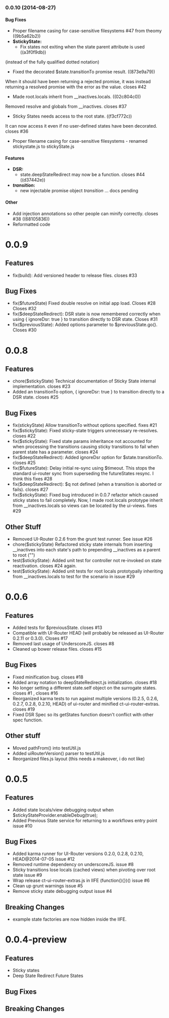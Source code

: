<a name="0.0.10"></a>
### 0.0.10 (2014-08-27)

#### Bug Fixes

* Proper filename casing for case-sensitive filesystems #47 from theomy ((9b5a62b2))
* **$stickyState:**
  * Fix states not exiting when the state parent attribute is used ((a3f0f9db))

(instead of the fully qualified dotted notation)
  * Fixed the decorated $state.transitionTo promise result. ((873e9a79))

When it should have been returning a rejected promise, it was instead returning a resolved promise with the error as the value. closes #42
  * Made root.locals inherit from __inactives.locals. ((02c804c0))

Removed resolve and globals from __inactives. closes #37
  * Sticky States needs access to the root state. ((f3cf772c))

It can now access it even if no user-defined states have been decorated. closes #36
  * Proper filename casing for case-sensitive filesystems - renamed stickystate.js to stickyState.js

#### Features
* **DSR:**
  * state.deepStateRedirect may now be a function. closes #44 ((d37442e))
* **$transition$:** 
  * new injectable promise object $transition$ ... docs pending

#### Other
  * Add injection annotations so other people can minify correctly.  closes #38 ((68105836))
  * Reformatted code


# 0.0.9
## Features

- fix(build): Add versioned header to release files. closes #33

## Bug Fixes

- fix($futureState) Fixed double resolve on initial app load.  Closes #28  Closes #32
- fix($deepStateRedirect): DSR state is now remembered correctly when using { ignoreDsr: true } to transition directly to DSR state.  Closes #31
- fix($previousState): Added options parameter to $previousState.go().  Closes #30


# 0.0.8
## Features
- chore($stickyState) Technical documentation of Sticky State internal implementation.  closes #23
- Added an transitionTo option, { ignoreDsr: true } to transition directly to a DSR state.  closes #25

## Bug Fixes

- fix(stickyState) Allow transitionTo without options specified.  fixes #21
- fix($stickyState): Fixed sticky-state triggers unnecessary re-resolves. closes #22
- fix($stickyState): Fixed state params inheritance not accounted for when processing the transitions causing sticky transitions to fail when parent state has a parameter.  closes #24
- fix($deepStateRedirect): Added ignoreDsr option for $state.transitionTo. closes #25
- fix($futureState): Delay initial re-sync using $timeout.  This stops the standard ui-router sync from superseding the futureStates resync.  I think this fixes #28
- fix($deepStateRedirect): $q not defined (when a transition is aborted or fails).  closes #27
- fix($stickyState): Fixed bug introduced in 0.0.7 refactor which caused sticky states to fail completely.  Now, I made root.locals prototype inherit from __inactives.locals so views can be located by the ui-views.  fixes #29

## Other Stuff
- Removed UI-Router 0.2.6 from the grunt test runner.  See issue #26
- chore($stickyState) Refactored sticky state internals from inserting __inactives into each state's path to prepending __inactives as a parent to root ("")
- test($stickyState): Added unit test for controller not re-invoked on state reactivation.  closes #24 again.
- test($stickyState): Added unit tests for root locals prototypally inheriting from __inactives.locals to test for the scenario in issue #29

# 0.0.6
## Features
- Added tests for $previousState.  closes #13
- Compatible with UI-Router HEAD (will probably be released as UI-Router 0.2.11 or 0.3.0). Closes #17
- Removed last usage of UnderscoreJS. closes #8
- Cleaned up bower release files. closes #15

## Bug Fixes
- Fixed minification bug. closes #18
- Added array notation to deepStateRedirect.js initialization.  closes #18
- No longer setting a different state.self object on the surrogate states.  closes #1 , closes #16
- Reorganized karma tests to run against multiple versions (0.2.5, 0.2.6, 0.2.7, 0.2.8, 0.2.10, HEAD) of ui-router and minified ct-ui-router-extras.  closes #19
- Fixed DSR Spec so its getStates function doesn't conflict with other spec function.

## Other stuff
- Moved pathFrom() into testUtil.js
- Added uiRouterVersion() parser to testUtil.js
- Reorganized files.js layout (this needs a makeover, i do not like)


# 0.0.5
## Features
- Added state locals/view debugging output when $stickyStateProvider.enableDebug(true);
- Added Previous State service for returning to a workflows entry point issue #10

## Bug Fixes
- Added karma runner for UI-Router versions 0.2.0, 0.2.8, 0.2.10, HEAD@2014-07-05 issue #12
- Removed runtime dependency on underscoreJS. issue #8
- Sticky transitions lose locals (cached views) when pivoting over root state issue #9
- Wrap release ct-ui-router-extras.js in IIFE (function(){})() issue #6
- Clean up grunt warnings issue #5
- Remove sticky state debugging output issue #4

## Breaking Changes
- example state factories are now hidden inside the IIFE.


# 0.0.4-preview
## Features
- Sticky states
- Deep State Redirect
Future States

## Bug Fixes

## Breaking Changes
